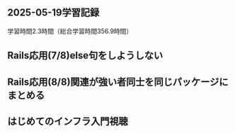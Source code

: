 ## 2025-05-19学習記録
学習時間2.3時間（総合学習時間356.9時間）

## Rails応用(7/8)else句をしようしない

## Rails応用(8/8)関連が強い者同士を同じパッケージにまとめる

## はじめてのインフラ入門視聴